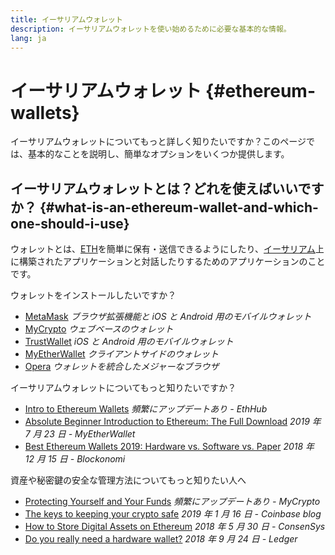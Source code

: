 ```yaml
---
title: イーサリアムウォレット
description: イーサリアムウォレットを使い始めるために必要な基本的な情報。
lang: ja
---
```


# イーサリアムウォレット {#ethereum-wallets}

<div class="featured">

イーサリアムウォレットについてもっと詳しく知りたいですか？このページでは、基本的なことを説明し、簡単なオプションをいくつか提供します。

</div>

## イーサリアムウォレットとは？どれを使えばいいですか？ {#what-is-an-ethereum-wallet-and-which-one-should-i-use}

ウォレットとは、[ETH](/ja/eth/)を簡単に保有・送信できるようにしたり、[イーサリアム](/dapps/)上に構築されたアプリケーションと対話したりするためのアプリケーションのことです。

ウォレットをインストールしたいですか？

- [MetaMask](https://metamask.io) _ブラウザ拡張機能と iOS と Android 用のモバイルウォレット_
- [MyCrypto](https://mycrypto.com) _ウェブベースのウォレット_
- [TrustWallet](https://trustwallet.com/) _iOS と Android 用のモバイルウォレット_
- [MyEtherWallet](https://www.myetherwallet.com/) _クライアントサイドのウォレット_
- [Opera](https://www.opera.com/crypto) _ウォレットを統合したメジャーなブラウザ_

イーサリアムウォレットについてもっと知りたいですか？

- [Intro to Ethereum Wallets](https://docs.ethhub.io/using-ethereum/wallets/intro-to-ethereum-wallets/) _頻繁にアップデートあり - EthHub_
- [Absolute Beginner Introduction to Ethereum: The Full Download](https://www.mewtopia.com/absolute-beginners-guide/) _2019 年 7 月 23 日 - MyEtherWallet_
- [Best Ethereum Wallets 2019: Hardware vs. Software vs. Paper](https://blockonomi.com/best-ethereum-wallets/) _2018 年 12 月 15 日 - Blockonomi_

資産や秘密鍵の安全な管理方法についてもっと知りたい人へ

- [Protecting Yourself and Your Funds](https://support.mycrypto.com/staying-safe/protecting-yourself-and-your-funds) _頻繁にアップデートあり - MyCrypto_
- [The keys to keeping your crypto safe](https://blog.coinbase.com/the-keys-to-keeping-your-crypto-safe-96d497cce6cf) _2019 年 1 月 16 日 - Coinbase blog_
- [How to Store Digital Assets on Ethereum](https://media.consensys.net/how-to-store-digital-assets-on-ethereum-a2bfdcf66bd0) _2018 年 5 月 30 日 - ConsenSys_
- [Do you really need a hardware wallet?](https://medium.com/ledger-on-security-and-blockchain/ledger-101-part-1-do-you-really-need-a-hardware-wallet-7f5abbadd945) _2018 年 9 月 24 日 - Ledger_
